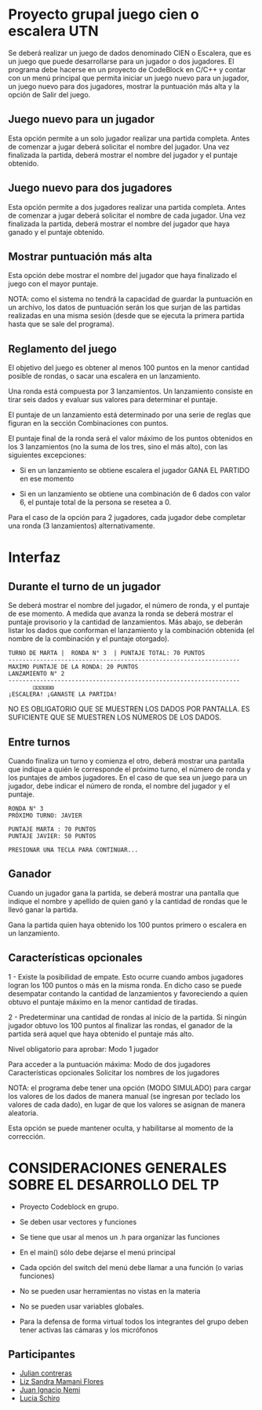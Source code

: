 # Proyecto grupal juego cien o escalera UTN

Se deberá realizar un juego de dados denominado CIEN o Escalera, que es un juego que puede desarrollarse para un jugador o dos jugadores.
El programa debe hacerse en un proyecto de CodeBlock en C/C++ y contar con un menú principal que permita iniciar un juego nuevo para un jugador, un juego nuevo para dos jugadores,  mostrar la puntuación más alta  y la opción de Salir del juego.

## Juego nuevo para un jugador
Esta opción permite a un solo jugador realizar una partida completa. 
Antes de comenzar a jugar deberá solicitar el nombre del jugador.
Una vez finalizada la partida, deberá mostrar el nombre del jugador y el puntaje obtenido.

## Juego nuevo para dos jugadores

Esta opción permite a dos jugadores realizar una partida completa. 
Antes de comenzar a jugar deberá solicitar el nombre de cada jugador. Una vez finalizada la partida, deberá mostrar el nombre del jugador que haya ganado y el puntaje obtenido.

## Mostrar puntuación más alta

Esta opción debe mostrar el nombre del jugador que haya finalizado el juego con el mayor puntaje. 

NOTA: como el sistema no tendrá la capacidad de guardar la puntuación en un archivo, los datos de puntuación serán los que surjan de las partidas realizadas en una misma sesión (desde que se ejecuta la primera partida hasta que se sale del programa).

## Reglamento del juego

El objetivo del juego es obtener al menos 100 puntos en la menor cantidad posible de  rondas, o sacar una escalera en un lanzamiento. 

Una ronda está compuesta por 3 lanzamientos. Un lanzamiento consiste en tirar seis dados y evaluar sus valores para determinar el puntaje.

El puntaje de un lanzamiento está determinado por una serie de reglas que figuran en la sección Combinaciones con puntos.

El puntaje final de la ronda será el valor máximo de los puntos obtenidos en los 3 lanzamientos (no la suma de los tres, sino el más alto), con las siguientes excepciones:

- Si en un lanzamiento se obtiene escalera el jugador GANA EL PARTIDO en ese momento

- Si en un lanzamiento se obtiene una combinación de 6 dados con valor 6, el puntaje total de la persona se resetea a 0. 

Para el caso de la opción para 2 jugadores, cada jugador debe completar una ronda (3 lanzamientos) alternativamente.

# Interfaz

## Durante el turno de un jugador

Se deberá mostrar el nombre del jugador, el número de ronda, y el puntaje de ese momento. A medida que avanza la ronda se deberá mostrar el puntaje provisorio y la cantidad de lanzamientos.
Más abajo, se deberán listar los dados que conforman el lanzamiento y la combinación obtenida (el nombre de la combinación y el puntaje otorgado).

    TURNO DE MARTA |  RONDA N° 3  | PUNTAJE TOTAL: 70 PUNTOS
    ------------------------------------------------------------------
    MAXIMO PUNTAJE DE LA RONDA: 20 PUNTOS
    LANZAMIENTO N° 2
    ------------------------------------------------------------------
           ⚀⚁⚂⚃⚄⚅    
    ¡ESCALERA! ¡GANASTE LA PARTIDA!


NO ES OBLIGATORIO QUE SE MUESTREN LOS DADOS POR PANTALLA. ES SUFICIENTE QUE SE MUESTREN LOS NÚMEROS DE LOS DADOS.

## Entre turnos

Cuando finaliza un turno y comienza el otro, deberá mostrar una pantalla que indique a quién le corresponde el próximo turno, el número de ronda y los puntajes de ambos jugadores. En el caso de que sea un juego para un jugador, debe indicar el número de ronda, el nombre del jugador y el puntaje.


    RONDA N° 3
    PRÓXIMO TURNO: JAVIER

    PUNTAJE MARTA : 70 PUNTOS
    PUNTAJE JAVIER: 50 PUNTOS

    PRESIONAR UNA TECLA PARA CONTINUAR...

## Ganador

Cuando un jugador gana la partida, se deberá mostrar una pantalla que indique el nombre y apellido de quien ganó y la cantidad de rondas que le llevó ganar la partida.

Gana la partida quien haya obtenido los 100 puntos primero o escalera en un lanzamiento.

## Características opcionales

1 - Existe la posibilidad de empate. Esto ocurre cuando ambos jugadores logran los 100 puntos  o más en la misma ronda. En dicho caso se puede desempatar contando la cantidad de lanzamientos y favoreciendo a quien obtuvo el puntaje máximo en la menor cantidad de tiradas.

2 - Predeterminar una cantidad de rondas al inicio de la partida. Si ningún jugador obtuvo los 100 puntos al finalizar las rondas, el ganador de la partida será aquel que haya obtenido el puntaje más alto.

Nivel obligatorio para aprobar: Modo 1 jugador

Para acceder a la puntuación máxima:
Modo de dos jugadores
Características opcionales
Solicitar los nombres de los jugadores

NOTA: el programa debe tener una opción (MODO SIMULADO) para cargar los valores de los dados de manera manual (se ingresan por teclado los valores de cada dado), en lugar de que los valores se asignan de manera aleatoria. 

Esta opción se puede mantener oculta, y habilitarse al momento de la corrección.

# CONSIDERACIONES GENERALES SOBRE EL DESARROLLO DEL TP


- Proyecto Codeblock en grupo. 
- Se deben usar vectores y funciones
- Se tiene que usar al menos un .h para organizar las funciones
- En el main() sólo debe dejarse el menú principal
- Cada opción del switch del menú debe llamar a una función (o varias funciones)


- No se pueden usar herramientas no vistas en la materia
- No se pueden usar variables globales.


- Para la defensa de forma virtual todos los integrantes del grupo deben tener activas las cámaras y los micrófonos


## Participantes

- [Julian contreras](https://github.com/julcontrerass)
- [Liz Sandra Mamani Flores](https://github.com/LizFl0res)
- [Juan Ignacio Nemi](https://github.com/nemi1414)
- [Lucia Schiro](https://github.com/LuciaShro)
